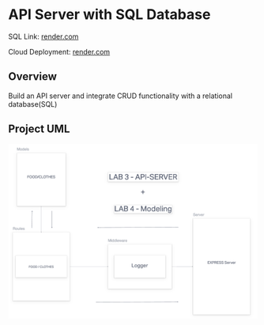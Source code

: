# API Server with SQL Database

SQL Link: [render.com](postgres://api_server_a82d_user:7sD30r6vHtXNJbBx5oAZUfixVXsdgPWq@dpg-cgmsiqaut4meq5krga40-a/api_server_a82d)

Cloud Deployment: [render.com](https://api-server-8tcg.onrender.com)

## Overview

Build an API server and integrate CRUD functionality with a relational database(SQL)

## Project UML

![Project UML](/serverdatabase.png)
